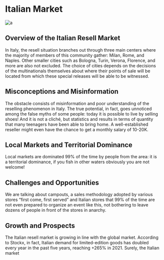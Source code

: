 # Italian Market

![a](https://cdn.discordapp.com/attachments/633947157673672714/1067099738207420496/italy.png)

## Overview of the Italian Resell Market
In Italy, the resell situation branches out through three main centers where the majority of members of this community gather: Milan, Rome, and Naples. Other smaller cities such as Bologna, Turin, Verona, Florence, and more are also not excluded. The choice of cities depends on the decisions of the multinationals themselves about where their points of sale will be located from which these special releases will be able to be witnessed.

## Misconceptions and Misinformation
The obstacle consists of misinformation and poor understanding of the reselling phenomenon in Italy. The true potential, in fact, goes unnoticed among the false myths of some people: today it is possible to live by selling shoes! And it is not a cliché, but statistics and results in terms of quantity that many teenagers have been able to bring home. A well-established reseller might even have the chance to get a monthly salary of 10-20K.

## Local Markets and Territorial Dominance
Local markets are dominated 99% of the time by people from the area: it is a territorial dominance, if you fish in other waters obviously you are not welcome!

## Challenges and Opportunities
We are talking about campouts, a sales methodology adopted by various stores “first come, first served” and Italian stores that 99% of the time are not even prepared to organize an event like this, not bothering to leave dozens of people in front of the stores in anarchy.

## Growth and Prospects
The Italian resell market is growing in line with the global market. According to Stockx, in fact, Italian demand for limited-edition goods has doubled every year in the past five years, reaching +265% in 2021. Surely, the Italian market